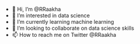 - 👋 Hi, I’m @RRaakha
- 👀 I’m interested in data science 
- 🌱 I’m currently learning machine learning 
- 💞️ I’m looking to collaborate on data science skills 
- 📫 How to reach me on Twitter @RRaakha

<!---
RRaakha/RRaakha is a ✨ special ✨ repository because its `README.md` (this file) appears on your GitHub profile.
You can click the Preview link to take a look at your changes.
--->
